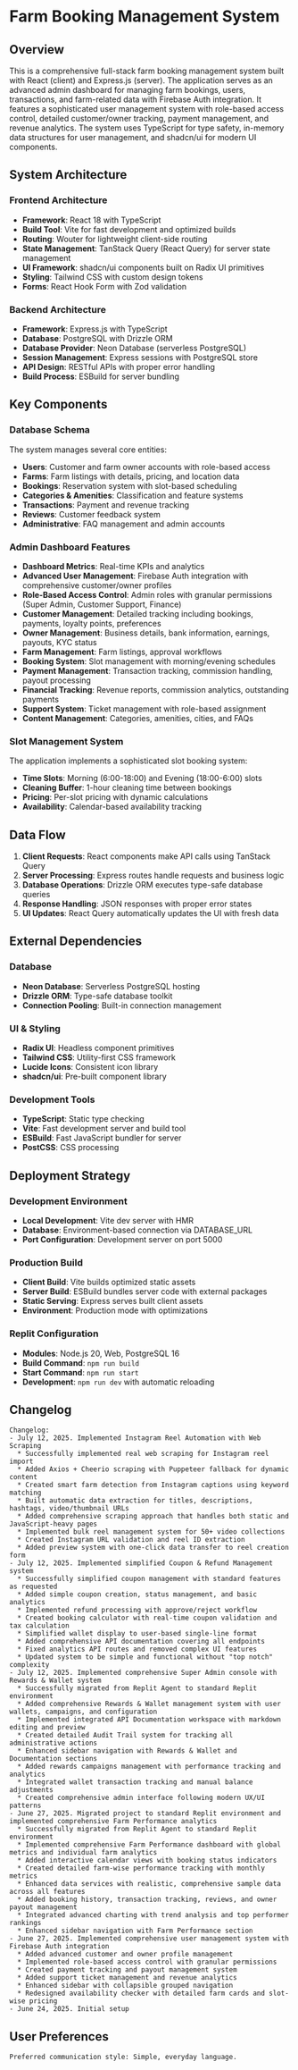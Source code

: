 # Farm Booking Management System

## Overview

This is a comprehensive full-stack farm booking management system built with React (client) and Express.js (server). The application serves as an advanced admin dashboard for managing farm bookings, users, transactions, and farm-related data with Firebase Auth integration. It features a sophisticated user management system with role-based access control, detailed customer/owner tracking, payment management, and revenue analytics. The system uses TypeScript for type safety, in-memory data structures for user management, and shadcn/ui for modern UI components.

## System Architecture

### Frontend Architecture
- **Framework**: React 18 with TypeScript
- **Build Tool**: Vite for fast development and optimized builds
- **Routing**: Wouter for lightweight client-side routing
- **State Management**: TanStack Query (React Query) for server state management
- **UI Framework**: shadcn/ui components built on Radix UI primitives
- **Styling**: Tailwind CSS with custom design tokens
- **Forms**: React Hook Form with Zod validation

### Backend Architecture
- **Framework**: Express.js with TypeScript
- **Database**: PostgreSQL with Drizzle ORM
- **Database Provider**: Neon Database (serverless PostgreSQL)
- **Session Management**: Express sessions with PostgreSQL store
- **API Design**: RESTful APIs with proper error handling
- **Build Process**: ESBuild for server bundling

## Key Components

### Database Schema
The system manages several core entities:
- **Users**: Customer and farm owner accounts with role-based access
- **Farms**: Farm listings with details, pricing, and location data
- **Bookings**: Reservation system with slot-based scheduling
- **Categories & Amenities**: Classification and feature systems
- **Transactions**: Payment and revenue tracking
- **Reviews**: Customer feedback system
- **Administrative**: FAQ management and admin accounts

### Admin Dashboard Features
- **Dashboard Metrics**: Real-time KPIs and analytics
- **Advanced User Management**: Firebase Auth integration with comprehensive customer/owner profiles
- **Role-Based Access Control**: Admin roles with granular permissions (Super Admin, Customer Support, Finance)
- **Customer Management**: Detailed tracking including bookings, payments, loyalty points, preferences
- **Owner Management**: Business details, bank information, earnings, payouts, KYC status
- **Farm Management**: Farm listings, approval workflows
- **Booking System**: Slot management with morning/evening schedules
- **Payment Management**: Transaction tracking, commission handling, payout processing
- **Financial Tracking**: Revenue reports, commission analytics, outstanding payments
- **Support System**: Ticket management with role-based assignment
- **Content Management**: Categories, amenities, cities, and FAQs

### Slot Management System
The application implements a sophisticated slot booking system:
- **Time Slots**: Morning (6:00-18:00) and Evening (18:00-6:00) slots
- **Cleaning Buffer**: 1-hour cleaning time between bookings
- **Pricing**: Per-slot pricing with dynamic calculations
- **Availability**: Calendar-based availability tracking

## Data Flow

1. **Client Requests**: React components make API calls using TanStack Query
2. **Server Processing**: Express routes handle requests and business logic
3. **Database Operations**: Drizzle ORM executes type-safe database queries
4. **Response Handling**: JSON responses with proper error states
5. **UI Updates**: React Query automatically updates the UI with fresh data

## External Dependencies

### Database
- **Neon Database**: Serverless PostgreSQL hosting
- **Drizzle ORM**: Type-safe database toolkit
- **Connection Pooling**: Built-in connection management

### UI & Styling
- **Radix UI**: Headless component primitives
- **Tailwind CSS**: Utility-first CSS framework
- **Lucide Icons**: Consistent icon library
- **shadcn/ui**: Pre-built component library

### Development Tools
- **TypeScript**: Static type checking
- **Vite**: Fast development server and build tool
- **ESBuild**: Fast JavaScript bundler for server
- **PostCSS**: CSS processing

## Deployment Strategy

### Development Environment
- **Local Development**: Vite dev server with HMR
- **Database**: Environment-based connection via DATABASE_URL
- **Port Configuration**: Development server on port 5000

### Production Build
- **Client Build**: Vite builds optimized static assets
- **Server Build**: ESBuild bundles server code with external packages
- **Static Serving**: Express serves built client assets
- **Environment**: Production mode with optimizations

### Replit Configuration
- **Modules**: Node.js 20, Web, PostgreSQL 16
- **Build Command**: `npm run build`
- **Start Command**: `npm run start`
- **Development**: `npm run dev` with automatic reloading

## Changelog
```
Changelog:
- July 12, 2025. Implemented Instagram Reel Automation with Web Scraping
  * Successfully implemented real web scraping for Instagram reel import
  * Added Axios + Cheerio scraping with Puppeteer fallback for dynamic content
  * Created smart farm detection from Instagram captions using keyword matching
  * Built automatic data extraction for titles, descriptions, hashtags, video/thumbnail URLs
  * Added comprehensive scraping approach that handles both static and JavaScript-heavy pages
  * Implemented bulk reel management system for 50+ video collections
  * Created Instagram URL validation and reel ID extraction
  * Added preview system with one-click data transfer to reel creation form
- July 12, 2025. Implemented simplified Coupon & Refund Management system
  * Successfully simplified coupon management with standard features as requested
  * Added simple coupon creation, status management, and basic analytics
  * Implemented refund processing with approve/reject workflow
  * Created booking calculator with real-time coupon validation and tax calculation
  * Simplified wallet display to user-based single-line format
  * Added comprehensive API documentation covering all endpoints
  * Fixed analytics API routes and removed complex UI features
  * Updated system to be simple and functional without "top notch" complexity
- July 12, 2025. Implemented comprehensive Super Admin console with Rewards & Wallet system
  * Successfully migrated from Replit Agent to standard Replit environment
  * Added comprehensive Rewards & Wallet management system with user wallets, campaigns, and configuration
  * Implemented integrated API Documentation workspace with markdown editing and preview
  * Created detailed Audit Trail system for tracking all administrative actions
  * Enhanced sidebar navigation with Rewards & Wallet and Documentation sections
  * Added rewards campaigns management with performance tracking and analytics
  * Integrated wallet transaction tracking and manual balance adjustments
  * Created comprehensive admin interface following modern UX/UI patterns
- June 27, 2025. Migrated project to standard Replit environment and implemented comprehensive Farm Performance analytics
  * Successfully migrated from Replit Agent to standard Replit environment
  * Implemented comprehensive Farm Performance dashboard with global metrics and individual farm analytics
  * Added interactive calendar views with booking status indicators
  * Created detailed farm-wise performance tracking with monthly metrics
  * Enhanced data services with realistic, comprehensive sample data across all features
  * Added booking history, transaction tracking, reviews, and owner payout management
  * Integrated advanced charting with trend analysis and top performer rankings
  * Enhanced sidebar navigation with Farm Performance section
- June 27, 2025. Implemented comprehensive user management system with Firebase Auth integration
  * Added advanced customer and owner profile management
  * Implemented role-based access control with granular permissions
  * Created payment tracking and payout management system
  * Added support ticket management and revenue analytics
  * Enhanced sidebar with collapsible grouped navigation
  * Redesigned availability checker with detailed farm cards and slot-wise pricing
- June 24, 2025. Initial setup
```

## User Preferences
```
Preferred communication style: Simple, everyday language.
```